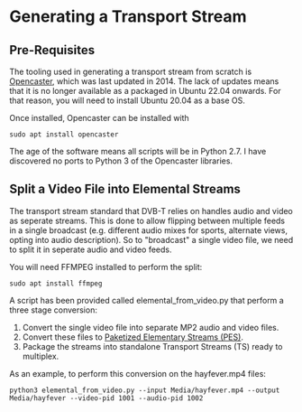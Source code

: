 # Generating a Transport Stream

## Pre-Requisites

The tooling used in generating a transport stream from scratch is [Opencaster](https://github.com/aventuri/opencaster), which was last updated in 2014. The lack of updates means that it is no longer available as a packaged in Ubuntu 22.04 onwards. For that reason, you will need to install Ubuntu 20.04 as a base OS.

Once installed, Opencaster can be installed with

	sudo apt install opencaster

The age of the software means all scripts will be in Python 2.7. I have discovered no ports to Python 3 of the Opencaster libraries.

## Split a Video File into Elemental Streams

The transport stream standard that DVB-T relies on handles audio and video as seperate streams. This is done to allow flipping between multiple feeds in a single broadcast (e.g. different audio mixes for sports, alternate views, opting into audio description). So to "broadcast" a single video file, we need to split it in seperate audio and video feeds.

You will need FFMPEG installed to perform the split:

	sudo apt install ffmpeg

A script has been provided called elemental_from_video.py that perform a three stage conversion:

1. Convert the single video file into separate MP2 audio and video files.
2. Convert these files to [Paketized Elementary Streams (PES)](https://en.wikipedia.org/wiki/Paketized_elementary_stream).
3. Package the streams into standalone Transport Streams (TS) ready to multiplex.

As an example, to perform this conversion on the hayfever.mp4 files:

	python3 elemental_from_video.py --input Media/hayfever.mp4 --output Media/hayfever --video-pid 1001 --audio-pid 1002
